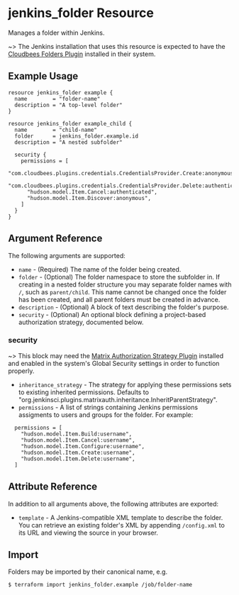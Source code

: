 # jenkins_folder Resource

Manages a folder within Jenkins.

~> The Jenkins installation that uses this resource is expected to have the [Cloudbees Folders Plugin](https://plugins.jenkins.io/cloudbees-folder) installed in their system.

## Example Usage

```hcl
resource jenkins_folder example {
  name        = "folder-name"
  description = "A top-level folder"
}

resource jenkins_folder example_child {
  name        = "child-name"
  folder      = jenkins_folder.example.id
  description = "A nested subfolder"

  security {
    permissions = [
      "com.cloudbees.plugins.credentials.CredentialsProvider.Create:anonymous",
      "com.cloudbees.plugins.credentials.CredentialsProvider.Delete:authenticated",
      "hudson.model.Item.Cancel:authenticated",
      "hudson.model.Item.Discover:anonymous",
    ]
  }
}
```

## Argument Reference

The following arguments are supported:

* `name` - (Required) The name of the folder being created.
* `folder` - (Optional) The folder namespace to store the subfolder in. If creating in a nested folder structure you may separate folder names with `/`, such as `parent/child`. This name cannot be changed once the folder has been created, and all parent folders must be created in advance.
* `description` - (Optional) A block of text describing the folder's purpose.
* `security` - (Optional) An optional block defining a project-based authorization strategy, documented below.

### security

~> This block may need the [Matrix Authorization Strategy Plugin](https://plugins.jenkins.io/matrix-auth/) installed and enabled in the system's Global Security settings in order to function properly.

* `inheritance_strategy` - The strategy for applying these permissions sets to existing inherited permissions. Defaults to "org.jenkinsci.plugins.matrixauth.inheritance.InheritParentStrategy".
* `permissions` - A list of strings containing Jenkins permissions assigments to users and groups for the folder. For example:

```hcl
  permissions = [
    "hudson.model.Item.Build:username",
    "hudson.model.Item.Cancel:username",
    "hudson.model.Item.Configure:username",
    "hudson.model.Item.Create:username",
    "hudson.model.Item.Delete:username",
  ]
```

## Attribute Reference

In addition to all arguments above, the following attributes are exported:

* `template` - A Jenkins-compatible XML template to describe the folder. You can retrieve an existing folder's XML by appending `/config.xml` to its URL and viewing the source in your browser.

## Import

Folders may be imported by their canonical name, e.g.

```sh
$ terraform import jenkins_folder.example /job/folder-name
```
